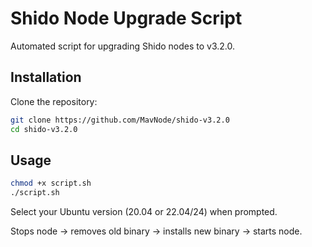 # Shido Node Upgrade Script

Automated script for upgrading Shido nodes to v3.2.0.

## Installation

Clone the repository:

```bash
git clone https://github.com/MavNode/shido-v3.2.0
cd shido-v3.2.0
```

## Usage

```bash
chmod +x script.sh
./script.sh
```

Select your Ubuntu version (20.04 or 22.04/24) when prompted.

Stops node → removes old binary → installs new binary → starts node.
